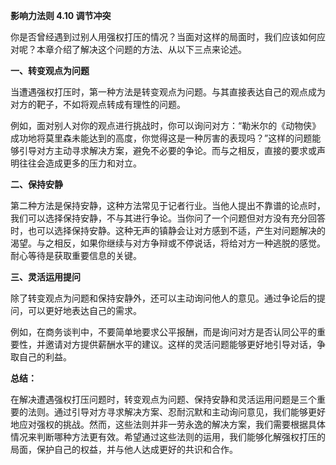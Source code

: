 **影响力法则 4.10 调节冲突**

你是否曾经遇到过别人用强权打压的情况？当面对这样的局面时，我们应该如何应对呢？本章介绍了解决这个问题的方法、从以下三点来论述。

**一、转变观点为问题** 

当遭遇强权打压时，第一种方法是转变观点为问题。与其直接表达自己的观点成为对方的靶子，不如将观点转成有理性的问题。

例如，面对别人对你的观点进行挑战时，你可以询问对方：“勒米尔的《动物侠》成功地将莫里森未能达到的高度，你觉得这是一种厉害的表现吗？”这样的问题能够引导对方主动寻求解决方案，避免不必要的争论。而与之相反，直接的要求或声明往往会造成更多的压力和对立。

**二、保持安静** 

第二种方法是保持安静，这种方法常见于记者行业。当他人提出不靠谱的论点时，我们可以选择保持安静，不与其进行争论。当你问了一个问题但对方没有充分回答时，也可以选择保持安静。这种无声的镇静会让对方感到不适，产生对问题解决的渴望。与之相反，如果你继续与对方争辩或不停说话，将给对方一种逃脱的感觉。耐心等待是获取重要信息的关键。

**三、灵活运用提问**

除了转变观点为问题和保持安静外，还可以主动询问他人的意见。通过争论后的提问，可以更好地表达自己的需求。

例如，在商务谈判中，不要简单地要求公平报酬，而是询问对方是否认同公平的重要性，并邀请对方提供薪酬水平的建议。这样的灵活问题能够更好地引导对话，争取自己的利益。

**总结：** 

在解决遭遇强权打压问题时，转变观点为问题、保持安静和灵活运用问题是三个重要的法则。通过引导对方寻求解决方案、忍耐沉默和主动询问意见，我们能够更好地应对强权的挑战。然而，这些法则并非一劳永逸的解决方案，我们需要根据具体情况来判断哪种方法更有效。希望通过这些法则的运用，我们能够化解强权打压的局面，保护自己的权益，并与他人达成更好的共识和合作。